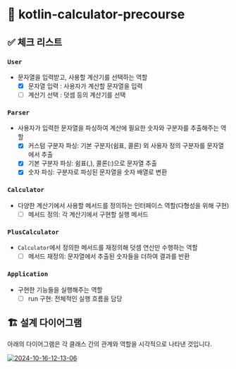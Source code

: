 # 📱 kotlin-calculator-precourse

## ✅ 체크 리스트

### `User`

- 문자열을 입력받고, 사용할 계산기를 선택하는 역할
    - [x] 문자열 입력 : 사용자가 계산할 문자열을 입력
    - [ ] 계산기 선택 : 덧셈 등의 계산기를 선택

### `Parser`

- 사용자가 입력한 문자열을 파싱하여 계산에 필요한 숫자와 구분자를 추출해주는 역할
    - [x] 커스텀 구분자 파싱: 기본 구분자(쉼표, 콜론) 외 사용자 정의 구분자를 문자열에서 추출
    - [x] 기본 구분자 파싱: 쉼표(,), 콜론(:)으로 문자열 추출
    - [x] 숫자 파싱: 구분자로 파싱된 문자열을 숫자 배열로 변환

### `Calculator`

- 다양한 계산기에서 사용할 메서드를 정의하는 인터페이스 역할(다형성을 위해 구현)
    - [ ] 메서드 정의: 각 계산기에서 구현할 실행 메서드

### `PlusCalculator`

- `Calculator`에서 정의한 메서드를 재정의해 덧셈 연산만 수행하는 역할
    - [ ] 메서드 재정의: 문자열에서 추출된 숫자들을 더하여 결과를 반환

### `Application`

- 구현한 기능들을 실행해주는 역할
    - [ ] run 구현: 전체적인 실행 흐름을 담당

## 🏗 설계 다이어그램

아래의 다이어그램은 각 클래스 간의 관계와 역할을 시각적으로 나타낸 것입니다.

<a href="https://imgbb.com/"><img src="https://i.ibb.co/2s4FHWF/2024-10-16-12-13-06.png" alt="2024-10-16-12-13-06" border="0"></a>